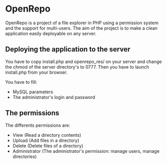 OpenRepo
========

OpenRepo is a project of a file explorer in PHP using a permission system and the support for multi-users. The aim of the project is to make a clean application easily deployable on any server.

Deploying the application to the server
---------------------------------------
You have to copy install.php and openrepo_res/ on your server and change the chmod of the server directory's to 0777. Then you have to launch install.php from your browser.

You have to fill:
- MySQL parameters
- The administrator's login and password

The permissions
---------------
The differents permissions are:
- View (Read a directory contents)
- Upload (Add files in a directory)
- Delete (Delete files of a directory)
- Administrator (The administrator's permission: manage users, manage directories)
